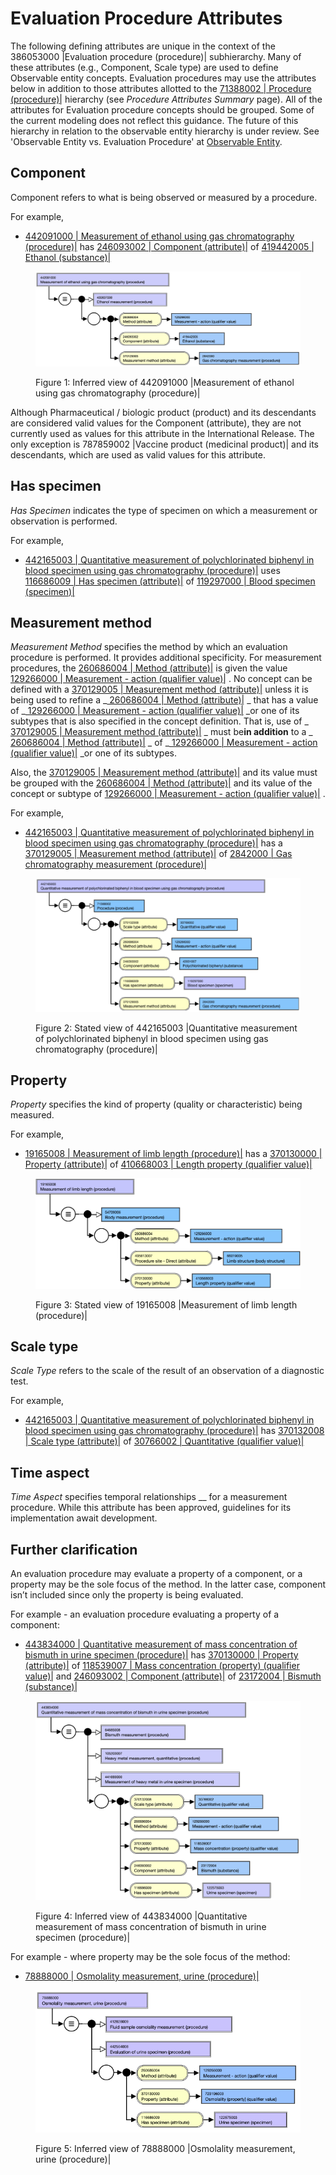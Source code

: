 # Evaluation Procedure Attributes

The following defining attributes are unique in the context of the 386053000 |Evaluation procedure (procedure)| subhierarchy. Many of these attributes (e.g., Component, Scale type) are used to define Observable entity concepts. Evaluation procedures may use the attributes below in addition to those attributes allotted to the [ 71388002 | Procedure (procedure)|](http://snomed.info/id/71388002 "71388002 | Procedure \(procedure\) |") hierarchy (see  _Procedure Attributes Summary_ page). All of the attributes for Evaluation procedure concepts should be grouped. Some of the current modeling does not reflect this guidance. The future of this hierarchy in relation to the observable entity hierarchy is under review. See 'Observable Entity vs. Evaluation Procedure' at [Observable Entity](https://confluence.ihtsdotools.org/display/WIPEG/Observable+Entity).

## Component

Component refers to what is being observed or measured by a procedure.

For example,

  * [ 442091000 | Measurement of ethanol using gas chromatography (procedure)|](http://snomed.info/id/442091000 "442091000 | Measurement of ethanol using gas chromatography \(procedure\) |") has [ 246093002 | Component (attribute)|](http://snomed.info/id/246093002 "246093002 | Component \(attribute\) |") of [ 419442005 | Ethanol (substance)|](http://snomed.info/id/419442005 "419442005 | Ethanol \(substance\) |")

<figure><img src="images/250545868.png" alt="" title=""><figcaption><p>Figure 1: Inferred view of 442091000 |Measurement of ethanol using gas chromatography (procedure)|</p></figcaption></figure>

  

Although Pharmaceutical / biologic product (product) and its descendants are considered valid values for the Component (attribute), they are not currently used as values for this attribute in the International Release. The only exception is 787859002 |Vaccine product (medicinal product)| and its descendants, which are used as valid values for this attribute.

## Has specimen

 _Has Specimen_ indicates the type of specimen on which a measurement or observation is performed.

For example,

  * [ 442165003 | Quantitative measurement of polychlorinated biphenyl in blood specimen using gas chromatography (procedure)|](http://snomed.info/id/442165003 "442165003 | Quantitative measurement of polychlorinated biphenyl in blood specimen using gas chromatography \(procedure\) |") uses [ 116686009 | Has specimen (attribute)|](http://snomed.info/id/116686009 "116686009 | Has specimen \(attribute\) |") of [ 119297000 | Blood specimen (specimen)|](http://snomed.info/id/119297000 "119297000 | Blood specimen \(specimen\) |")

## Measurement method

 _Measurement Method_ specifies the method by which an evaluation procedure is performed. It provides additional specificity. For measurement procedures, the [ 260686004 | Method (attribute)|](http://snomed.info/id/260686004 "260686004 | Method \(attribute\) |") is given the value [ 129266000 | Measurement - action (qualifier value)|](http://snomed.info/id/129266000 "129266000 | Measurement - action \(qualifier value\) |") . No concept can be defined with a [ 370129005 | Measurement method (attribute)|](http://snomed.info/id/370129005 "370129005 | Measurement method \(attribute\) |") unless it is being used to refine a  _[ 260686004 | Method (attribute)|](http://snomed.info/id/260686004 "260686004 | Method \(attribute\) |") _ that has a value of  _[ 129266000 | Measurement - action (qualifier value)|](http://snomed.info/id/129266000 "129266000 | Measurement - action \(qualifier value\) |") _or one of its subtypes that is also specified in the concept definition. That is, use of  _[ 370129005 | Measurement method (attribute)|](http://snomed.info/id/370129005 "370129005 | Measurement method \(attribute\) |") _ must be**in addition** to a  _[ 260686004 | Method (attribute)|](http://snomed.info/id/260686004 "260686004 | Method \(attribute\) |") _ of  _[ 129266000 | Measurement - action (qualifier value)|](http://snomed.info/id/129266000 "129266000 | Measurement - action \(qualifier value\) |") _or one of its subtypes. 

Also, the [ 370129005 | Measurement method (attribute)|](http://snomed.info/id/370129005 "370129005 | Measurement method \(attribute\) |") and its value must be grouped with the [ 260686004 | Method (attribute)|](http://snomed.info/id/260686004 "260686004 | Method \(attribute\) |") and its value of the concept or subtype of [ 129266000 | Measurement - action (qualifier value)|](http://snomed.info/id/129266000 "129266000 | Measurement - action \(qualifier value\) |") .

For example,

  * [ 442165003 | Quantitative measurement of polychlorinated biphenyl in blood specimen using gas chromatography (procedure)|](http://snomed.info/id/442165003 "442165003 | Quantitative measurement of polychlorinated biphenyl in blood specimen using gas chromatography \(procedure\) |") has a [ 370129005 | Measurement method (attribute)|](http://snomed.info/id/370129005 "370129005 | Measurement method \(attribute\) |") of [ 2842000 | Gas chromatography measurement (procedure)|](http://snomed.info/id/2842000 "2842000 | Gas chromatography measurement \(procedure\) |")

<figure><img src="images/250545866.png" alt="" title=""><figcaption><p>Figure 2: Stated view of 442165003 |Quantitative measurement of polychlorinated biphenyl in blood specimen using gas chromatography (procedure)|</p></figcaption></figure>

## Property

 _Property_ specifies the kind of property (quality or characteristic) being measured.

For example,

  * [ 19165008 | Measurement of limb length (procedure)|](http://snomed.info/id/19165008 "19165008 | Measurement of limb length \(procedure\) |") has a [ 370130000 | Property (attribute)|](http://snomed.info/id/370130000 "370130000 | Property \(attribute\) |") of [ 410668003 | Length property (qualifier value)|](http://snomed.info/id/410668003 "410668003 | Length property \(qualifier value\) |")

<figure><img src="images/250545865.png" alt="" title=""><figcaption><p>Figure 3: Stated view of 19165008 |Measurement of limb length (procedure)|</p></figcaption></figure>

  

## Scale type

 _Scale Type_ refers to the scale of the result of an observation of a diagnostic test.

For example,

  * [ 442165003 | Quantitative measurement of polychlorinated biphenyl in blood specimen using gas chromatography (procedure)|](http://snomed.info/id/442165003 "442165003 | Quantitative measurement of polychlorinated biphenyl in blood specimen using gas chromatography \(procedure\) |") has [ 370132008 | Scale type (attribute)|](http://snomed.info/id/370132008 "370132008 | Scale type \(attribute\) |") of [ 30766002 | Quantitative (qualifier value)|](http://snomed.info/id/30766002 "30766002 | Quantitative \(qualifier value\) |")

## Time aspect

 _Time Aspect_ specifies temporal relationships __ for a measurement procedure. While this attribute has been approved, guidelines for its implementation await development.

  

## Further clarification

An evaluation procedure may evaluate a property of a component, or a property may be the sole focus of the method. In the latter case, component isn’t included since only the property is being evaluated.

For example - an evaluation procedure evaluating a property of a component:

  * [ 443834000 | Quantitative measurement of mass concentration of bismuth in urine specimen (procedure)|](http://snomed.info/id/443834000 "443834000 | Quantitative measurement of mass concentration of bismuth in urine specimen \(procedure\) |") has [ 370130000 | Property (attribute)|](http://snomed.info/id/370130000 "370130000 | Property \(attribute\) |") of [ 118539007 | Mass concentration (property) (qualifier value)|](http://snomed.info/id/118539007 "118539007 | Mass concentration \(property\) \(qualifier value\) |") and [ 246093002 | Component (attribute)|](http://snomed.info/id/246093002 "246093002 | Component \(attribute\) |") of [ 23172004 | Bismuth (substance)|](http://snomed.info/id/23172004 "23172004 | Bismuth \(substance\) |")

<figure><img src="images/250545867.png" alt="" title=""><figcaption><p>Figure 4: Inferred view of 443834000 |Quantitative measurement of mass concentration of bismuth in urine specimen (procedure)|</p></figcaption></figure>

  

  

For example - where property may be the sole focus of the method:  

  * [ 78888000 | Osmolality measurement, urine (procedure)|](http://snomed.info/id/78888000 "78888000 | Osmolality measurement, urine \(procedure\) |")

<figure><img src="images/174691353.png" alt="" title=""><figcaption><p>Figure 5: Inferred view of 78888000 |Osmolality measurement, urine (procedure)|</p></figcaption></figure>

  

